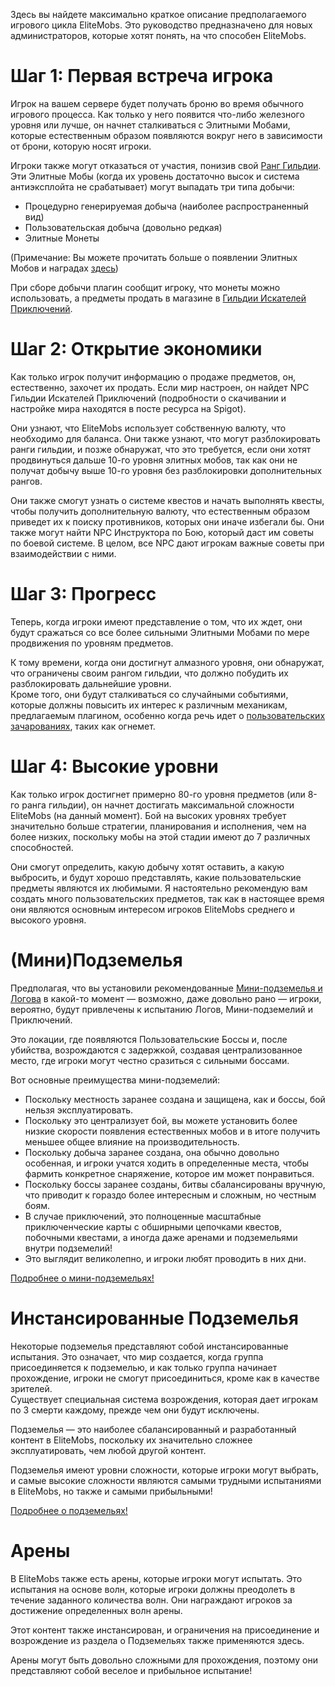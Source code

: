 Здесь вы найдете максимально краткое описание предполагаемого игрового цикла EliteMobs. Это руководство предназначено для новых администраторов, которые хотят понять, на что способен EliteMobs.

# Шаг 1: Первая встреча игрока
Игрок на вашем сервере будет получать броню во время обычного игрового процесса. Как только у него появится что-либо железного уровня или лучше, он начнет сталкиваться с Элитными Мобами, которые естественным образом появляются вокруг него в зависимости от брони, которую носят игроки.

Игроки также могут отказаться от участия, понизив свой [Ранг Гильдии](ru/elitemobs/adventurers_guild_world.md).
<br>Эти Элитные Мобы (когда их уровень достаточно высок и система антиэксплойта не срабатывает) могут выпадать три типа добычи:

* Процедурно генерируемая добыча (наиболее распространенный вид)
* Пользовательская добыча (довольно редкая)
* Элитные Монеты

(Примечание: Вы можете прочитать больше о появлении Элитных Мобов и наградах [здесь](ru/elitemobs/spawning_tiers_loot.md))

При сборе добычи плагин сообщит игроку, что монеты можно использовать, а предметы продать в магазине в [Гильдии Искателей Приключений](ru/elitemobs/adventurers_guild_world.md).

# Шаг 2: Открытие экономики
Как только игрок получит информацию о продаже предметов, он, естественно, захочет их продать. Если мир настроен, он найдет NPC Гильдии Искателей Приключений (подробности о скачивании и настройке мира находятся в посте ресурса на Spigot).

Они узнают, что EliteMobs использует собственную валюту, что необходимо для баланса. Они также узнают, что могут разблокировать ранги гильдии, и позже обнаружат, что это требуется, если они хотят продвинуться дальше 10-го уровня элитных мобов, так как они не получат добычу выше 10-го уровня без разблокировки дополнительных рангов.

Они также смогут узнать о системе квестов и начать выполнять квесты, чтобы получить дополнительную валюту, что естественным образом приведет их к поиску противников, которых они иначе избегали бы. Они также могут найти NPC Инструктора по Бою, который даст им советы по боевой системе. В целом, все NPC дают игрокам важные советы при взаимодействии с ними.

# Шаг 3: Прогресс
Теперь, когда игроки имеют представление о том, что их ждет, они будут сражаться со все более сильными Элитными Мобами по мере продвижения по уровням предметов.

К тому времени, когда они достигнут алмазного уровня, они обнаружат, что ограничены своим рангом гильдии, что должно побудить их разблокировать дальнейшие уровни.
<br>Кроме того, они будут сталкиваться со случайными событиями, которые должны повысить их интерес к различным механикам, предлагаемым плагином, особенно когда речь идет о [пользовательских зачарованиях](ru/elitemobs/custom_enchantments_list.md), таких как огнемет.

# Шаг 4: Высокие уровни
Как только игрок достигнет примерно 80-го уровня предметов (или 8-го ранга гильдии), он начнет достигать максимальной сложности EliteMobs (на данный момент). Бой на высоких уровнях требует значительно больше стратегии, планирования и исполнения, чем на более низких, поскольку мобы на этой стадии имеют до 7 различных способностей.

Они смогут определить, какую добычу хотят оставить, а какую выбросить, и будут хорошо представлять, какие пользовательские предметы являются их любимыми. Я настоятельно рекомендую вам создать много пользовательских предметов, так как в настоящее время они являются основным интересом игроков EliteMobs среднего и высокого уровня.

# (Мини)Подземелья
Предполагая, что вы установили рекомендованные [Мини-подземелья и Логова](ru/elitemobs/dungeons.md) в какой-то момент — возможно, даже довольно рано — игроки, вероятно, будут привлечены к испытанию Логов, Мини-подземелий и Приключений.

Это локации, где появляются Пользовательские Боссы и, после убийства, возрождаются с задержкой, создавая централизованное место, где игроки могут честно сразиться с сильными боссами.

Вот основные преимущества мини-подземелий:

* Поскольку местность заранее создана и защищена, как и боссы, бой нельзя эксплуатировать.
* Поскольку это централизует бой, вы можете установить более низкие скорости появления естественных мобов и в итоге получить меньшее общее влияние на производительность.
* Поскольку добыча заранее создана, она обычно довольно особенная, и игроки учатся ходить в определенные места, чтобы фармить конкретное снаряжение, которое им может понравиться.
* Поскольку боссы заранее созданы, битвы сбалансированы вручную, что приводит к гораздо более интересным и сложным, но честным боям.
* В случае приключений, это полноценные масштабные приключенческие карты с обширными цепочками квестов, побочными квестами, а иногда даже аренами и подземельями внутри подземелий!
* Это выглядит великолепно, и игроки любят проводить в них дни.

[Подробнее о мини-подземельях!](ru/elitemobs/dungeons.md)

# Инстансированные Подземелья
Некоторые подземелья представляют собой инстансированные испытания. Это означает, что мир создается, когда группа присоединяется к подземелью, и как только группа начинает прохождение, игроки не смогут присоединиться, кроме как в качестве зрителей.
<br>Существует специальная система возрождения, которая дает игрокам по 3 смерти каждому, прежде чем они будут исключены.

Подземелья — это наиболее сбалансированный и разработанный контент в EliteMobs, поскольку их значительно сложнее эксплуатировать, чем любой другой контент.

Подземелья имеют уровни сложности, которые игроки могут выбрать, и самые высокие сложности являются самыми трудными испытаниями в EliteMobs, но также и самыми прибыльными!

[Подробнее о подземельях!](ru/elitemobs/dungeons.md)

# Арены
В EliteMobs также есть арены, которые игроки могут испытать. Это испытания на основе волн, которые игроки должны преодолеть в течение заданного количества волн. Они награждают игроков за достижение определенных волн арены.

Этот контент также инстансирован, и ограничения на присоединение и возрождение из раздела о Подземельях также применяются здесь.

Арены могут быть довольно сложными для прохождения, поэтому они представляют собой веселое и прибыльное испытание!